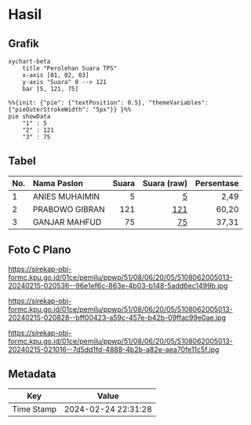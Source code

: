 # Hasil

## Grafik

```mermaid
xychart-beta
    title "Perolehan Suara TPS"
    x-axis [01, 02, 03]
    y-axis "Suara" 0 --> 121
    bar [5, 121, 75]
```

```mermaid
%%{init: {"pie": {"textPosition": 0.5}, "themeVariables": {"pieOuterStrokeWidth": "5px"}} }%%
pie showData
    "1" : 5
    "2" : 121
    "3" : 75
```

## Tabel

| No. | Nama Paslon    | Suara | Suara (raw) | Persentase |
|:--- |:-------------- | -----:| -----------:| ----------:|
| 1   | ANIES MUHAIMIN | 5     | [5][p-1]    | 2,49       |
| 2   | PRABOWO GIBRAN | 121   | [121][p-2]  | 60,20      |
| 3   | GANJAR MAHFUD  | 75    | [75][p-3]   | 37,31      |


[p-1]: https://github.com/gigit-pemilu/pemilu-2024-51-bali/blob/main/pilpres/hitung-suara/sub/51-bali/sub/08-buleleng/sub/06-buleleng/sub/2005-baktiseraga/sub/013-tps/sub/paslon-1.txt
[p-2]: https://github.com/gigit-pemilu/pemilu-2024-51-bali/blob/main/pilpres/hitung-suara/sub/51-bali/sub/08-buleleng/sub/06-buleleng/sub/2005-baktiseraga/sub/013-tps/sub/paslon-2.txt
[p-3]: https://github.com/gigit-pemilu/pemilu-2024-51-bali/blob/main/pilpres/hitung-suara/sub/51-bali/sub/08-buleleng/sub/06-buleleng/sub/2005-baktiseraga/sub/013-tps/sub/paslon-3.txt

## Foto C Plano

https://sirekap-obj-formc.kpu.go.id/01ce/pemilu/ppwp/51/08/06/20/05/5108062005013-20240215-020536--96e1ef6c-863e-4b03-b148-5add6ec1499b.jpg

https://sirekap-obj-formc.kpu.go.id/01ce/pemilu/ppwp/51/08/06/20/05/5108062005013-20240215-020828--bff00423-a59c-457e-b42b-09ffac99e0ae.jpg

https://sirekap-obj-formc.kpu.go.id/01ce/pemilu/ppwp/51/08/06/20/05/5108062005013-20240215-021016--7d5dd1fd-4888-4b2b-a82e-aea70fe11c5f.jpg


## Metadata

| Key        | Value               |
| ---------- | ------------------- |
| Time Stamp | 2024-02-24 22:31:28 |



